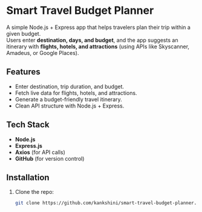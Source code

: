 #  Smart Travel Budget Planner

A simple Node.js + Express app that helps travelers plan their trip within a given budget.  
Users enter **destination, days, and budget**, and the app suggests an itinerary with **flights, hotels, and attractions** (using APIs like Skyscanner, Amadeus, or Google Places).


##  Features
- Enter destination, trip duration, and budget.
- Fetch live data for flights, hotels, and attractions.
- Generate a budget-friendly travel itinerary.
- Clean API structure with Node.js + Express.


##  Tech Stack
- **Node.js**
- **Express.js**
- **Axios** (for API calls)
- **GitHub** (for version control)


##  Installation

1. Clone the repo:
   ```bash
   git clone https://github.com/kankshini/smart-travel-budget-planner.git
